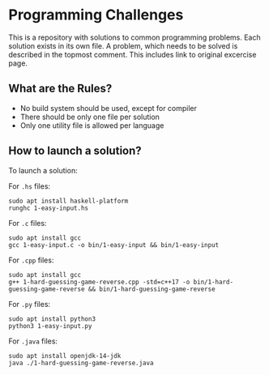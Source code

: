 # Programming Challenges

This is a repository with solutions to common programming problems.
Each solution exists in its own file.
A problem, which needs to be solved is described in the topmost comment.
This includes link to original excercise page.

## What are the Rules?

- No build system should be used, except for compiler
- There should be only one file per solution
- Only one utility file is allowed per language

## How to launch a solution?

To launch a solution:

For `.hs` files:

    sudo apt install haskell-platform
    runghc 1-easy-input.hs

For `.c` files:

    sudo apt install gcc
    gcc 1-easy-input.c -o bin/1-easy-input && bin/1-easy-input

For `.cpp` files:

    sudo apt install gcc
    g++ 1-hard-guessing-game-reverse.cpp -std=c++17 -o bin/1-hard-guessing-game-reverse && bin/1-hard-guessing-game-reverse

For `.py` files:

    sudo apt install python3
    python3 1-easy-input.py

For `.java` files:

    sudo apt install openjdk-14-jdk
    java ./1-hard-guessing-game-reverse.java
